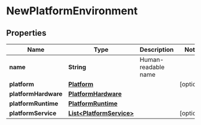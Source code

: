 
# NewPlatformEnvironment

## Properties
Name | Type | Description | Notes
------------ | ------------- | ------------- | -------------
**name** | **String** | Human-readable name | 
**platform** | [**Platform**](Platform.md) |  |  [optional]
**platformHardware** | [**PlatformHardware**](PlatformHardware.md) |  | 
**platformRuntime** | [**PlatformRuntime**](PlatformRuntime.md) |  | 
**platformService** | [**List&lt;PlatformService&gt;**](PlatformService.md) |  |  [optional]



